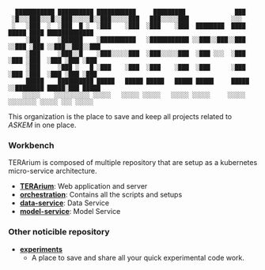 ```shell
  ███████████ ██████████ ███████████     █████████              ███
 ░█░░░███░░░█░░███░░░░░█░░███░░░░░███   ███░░░░░███            ░░░
 ░   ░███  ░  ░███  █ ░  ░███    ░███  ░███    ░███  ████████  ████  █████ ████ █████████████
     ░███     ░██████    ░██████████   ░███████████ ░░███░░███░░███ ░░███ ░███ ░░███░░███░░███
     ░███     ░███░░█    ░███░░░░░███  ░███░░░░░███  ░███ ░░░  ░███  ░███ ░███  ░███ ░███ ░███
     ░███     ░███ ░   █ ░███    ░███  ░███    ░███  ░███      ░███  ░███ ░███  ░███ ░███ ░███
     █████    ██████████ █████   █████ █████   █████ █████     █████ ░░████████ █████░███ █████
    ░░░░░    ░░░░░░░░░░ ░░░░░   ░░░░░ ░░░░░   ░░░░░ ░░░░░     ░░░░░   ░░░░░░░░ ░░░░░ ░░░ ░░░░░
 ```   

This organization is the place to save and keep all projects related to _ASKEM_
in one place.

### Workbench

TERArium is composed of multiple repository that are setup as a kubernetes micro-service architecture.

* [__TERArium__](https://github.com/DARPA-ASKEM/TERArium): Web application and server
* [__orchestration__](https://github.com/DARPA-ASKEM/orchestration): Contains all the scripts and setups
* [__data-service__](https://github.com/DARPA-ASKEM/data-service): Data Service
* [__model-service__](https://github.com/DARPA-ASKEM/model-service): Model Service

### Other noticible repository

* [__experiments__](https://github.com/DARPA-ASKEM/experiments)
  * A place to save and share all your quick experimental code work.
